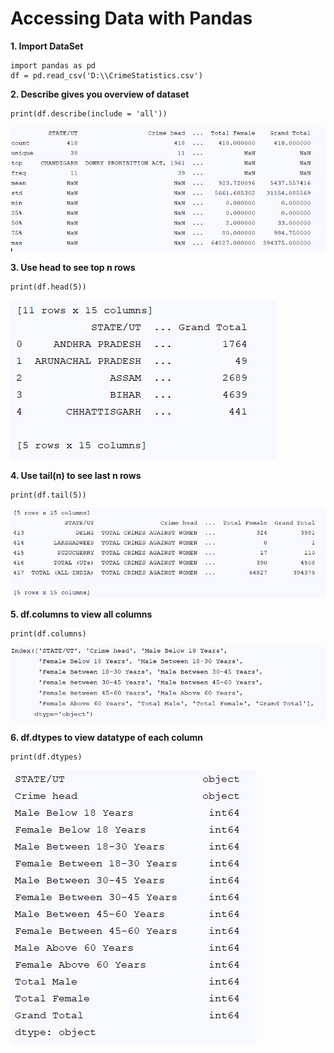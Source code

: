 # Accessing Data with Pandas

**1. Import DataSet**

````
import pandas as pd
df = pd.read_csv('D:\\CrimeStatistics.csv')
````

**2. Describe gives you overview of dataset**
````
print(df.describe(include = 'all'))
````
![alt text](https://raw.githubusercontent.com/AbhishekKumar4/Data-Visualization/master/Accessing_data_using_pandas/images/dataframe_describe.PNG)

**3. Use head to see top n rows**
````
print(df.head(5))
````
![alt text](https://raw.githubusercontent.com/AbhishekKumar4/Data-Visualization/master/Accessing_data_using_pandas/images/df_head.PNG)

**4. Use tail(n) to see last n rows**
````
print(df.tail(5))
````
![alt text](https://raw.githubusercontent.com/AbhishekKumar4/Data-Visualization/master/Accessing_data_using_pandas/images/tail_func.PNG)

**5. df.columns to view all columns**
````
print(df.columns)
````
![alt text](https://raw.githubusercontent.com/AbhishekKumar4/Data-Visualization/master/Accessing_data_using_pandas/images/viewallcolumns.PNG)

**6. df.dtypes to view datatype of each column**
````
print(df.dtypes)
````
![alt text](https://github.com/AbhishekKumar4/Data-Visualization/blob/master/Accessing_data_using_pandas/images/column_data_type.PNG)
